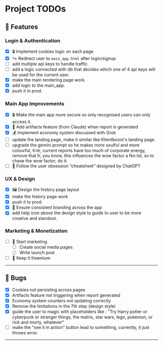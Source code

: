 # Project TODOs

## 🚀 Features

### Login & Authentication
- [x] 🔒 Implement cookies logic on each page
- [x] ↪️ Redirect user to `main_app.html` after login/signup
- [ ] add multiple api keys to handle traffic.
- [ ] add a logic connected with db that decides which one of 4 api keys will be used for the current user.
- [x] make the main rendering page work.
- [x] add logic to the main_app.
- [x] push it in prod.

### Main App Improvements
- [x] 🔒 Make the main app more secure so only recognised users can only access it.
- [x] 📝 Add artifacts feature (from Claude) when report is generated
- [x] 💰 Implement economy system discussed with Grok
- [ ] update the landing page, make it similar like Klientboost's landing page.
- [ ] upgrade the gemini prompt so he makes more soulful and more colourful, tl:dr, current reports have too much of corporate energy, remove that fr, you know, this influences the wow factor a fkn lot, so to chase the wow factor, do it.
- [ ] 📜 Follow the user obsession “cheatsheet” designed by ChatGPT

### UX & Design
- [x] 🖼️ Design the history page layout
- [x] make the history page work
- [x] push it to prod.
- [x] 🎨 Ensure consistent branding across the app
- [x] add help icon above the design style to guide to user to be more creative and standout.

### Marketing & Monetization
- [ ] 📢 Start marketing
  - [ ] Create social media pages
  - [ ] Write launch post
- [ ] 💎 Keep it freemium

---

## 🐛 Bugs
- [x] Cookies not persisting across pages
- [x] Artifacts feature not triggering when report generated
- [x] Economy system counters not updating correctly
- [x] Remove the limitations in the 7th step (design style)
- [x] guide the user to magic with placeholders like : "Try Harry potter or cyberpunk or stranger things, the matrix, star wars, lego, pokemon, or rick and morty, whatever"
- [ ] make the "see it in action" button lead to something, currently, it just throws error.

---